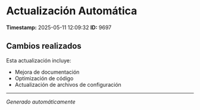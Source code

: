 # Actualización Automática

**Timestamp:** 2025-05-11 12:09:32
**ID:** 9697

## Cambios realizados

Esta actualización incluye:
- Mejora de documentación
- Optimización de código
- Actualización de archivos de configuración

---
*Generado automáticamente*
